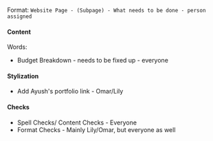 Format: `Website Page - (Subpage) - What needs to be done - person assigned`

#### Content
Words:
- Budget Breakdown - needs to be fixed up - everyone

#### Stylization
- Add Ayush's portfolio link - Omar/Lily

#### Checks
- Spell Checks/ Content Checks - Everyone 
- Format Checks - Mainly Lily/Omar, but everyone as well